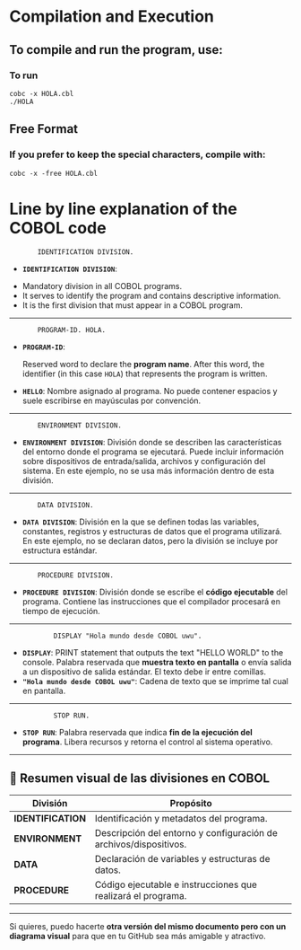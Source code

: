 # Compilation and Execution
## To compile and run the program, use:

### To run

```cobol
cobc -x HOLA.cbl
./HOLA
```
## Free Format
### If you prefer to keep the special characters, compile with:

```cobol
cobc -x -free HOLA.cbl
```

# Line by line explanation of the COBOL code

```cobol
       IDENTIFICATION DIVISION.
```

* **`IDENTIFICATION DIVISION`**:
- Mandatory division in all COBOL programs.
- It serves to identify the program and contains descriptive information.
- It is the first division that must appear in a COBOL program.

---

```cobol
       PROGRAM-ID. HOLA.
```

* **`PROGRAM-ID`**:

  Reserved word to declare the **program name**. After this word, the identifier (in this case `HOLA`) that represents the program is written.

* **`HELLO`**:
  Nombre asignado al programa. No puede contener espacios y suele escribirse en mayúsculas por convención.

---

```cobol
       ENVIRONMENT DIVISION.
```

* **`ENVIRONMENT DIVISION`**:
  División donde se describen las características del entorno donde el programa se ejecutará.
  Puede incluir información sobre dispositivos de entrada/salida, archivos y configuración del sistema.
  En este ejemplo, no se usa más información dentro de esta división.

---

```cobol
       DATA DIVISION.
```

* **`DATA DIVISION`**:
  División en la que se definen todas las variables, constantes, registros y estructuras de datos que el programa utilizará.
  En este ejemplo, no se declaran datos, pero la división se incluye por estructura estándar.

---

```cobol
       PROCEDURE DIVISION.
```

* **`PROCEDURE DIVISION`**:
  División donde se escribe el **código ejecutable** del programa.
  Contiene las instrucciones que el compilador procesará en tiempo de ejecución.

---

```cobol
           DISPLAY "Hola mundo desde COBOL uwu".
```

* **`DISPLAY`**:
  PRINT statement that outputs the text "HELLO WORLD" to the console.
  Palabra reservada que **muestra texto en pantalla** o envía salida a un dispositivo de salida estándar.
  El texto debe ir entre comillas.
* **`"Hola mundo desde COBOL uwu"`**:
  Cadena de texto que se imprime tal cual en pantalla.
---

```cobol
           STOP RUN.
```

* **`STOP RUN`**:
  Palabra reservada que indica **fin de la ejecución del programa**.
  Libera recursos y retorna el control al sistema operativo.

---

## 📌 Resumen visual de las divisiones en COBOL

| División           | Propósito                                                         |
| ------------------ | ----------------------------------------------------------------- |
| **IDENTIFICATION** | Identificación y metadatos del programa.                          |
| **ENVIRONMENT**    | Descripción del entorno y configuración de archivos/dispositivos. |
| **DATA**           | Declaración de variables y estructuras de datos.                  |
| **PROCEDURE**      | Código ejecutable e instrucciones que realizará el programa.      |

---

Si quieres, puedo hacerte **otra versión del mismo documento pero con un diagrama visual** para que en tu GitHub sea más amigable y atractivo.
